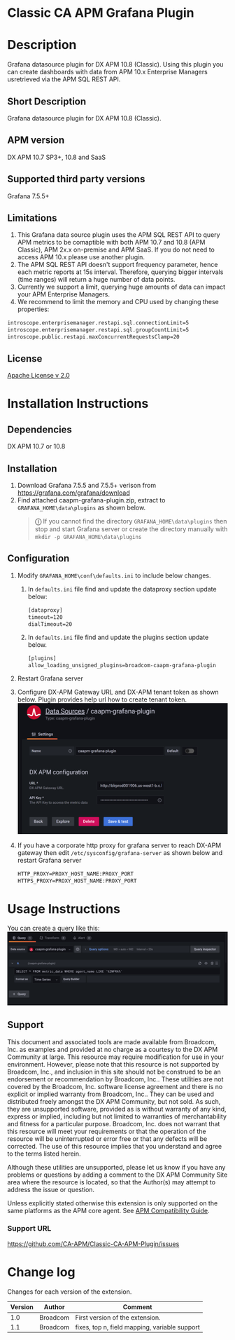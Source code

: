 # Classic CA APM Grafana Plugin

# Description
Grafana datasource plugin for DX APM 10.8 (Classic).
Using this plugin you can create dashboards with data from APM 10.x Enterprise Managers usretrieved via the APM SQL REST API.

## Short Description
Grafana datasource plugin for DX APM 10.8 (Classic).

## APM version
DX APM 10.7 SP3+, 10.8 and SaaS
## Supported third party versions
Grafana 7.5.5+

## Limitations
1. This Grafana data source plugin uses the APM SQL REST API to query APM metrics to be comaptible with both APM 10.7 and 10.8 (APM Classic), APM 2x.x on-premise and APM SaaS. If you do not need to access APM 10.x please use another plugin.
1. The APM SQL REST API doesn't support frequency parameter, hence each metric reports at 15s interval. Therefore, querying bigger intervals (time ranges) will return a huge number of data points.
2. Currently we support a limit, querying huge amounts of data can impact your APM Enterprise Managers.
3. We recommend to limit the memory and CPU used by changing these properties:
```
introscope.enterprisemanager.restapi.sql.connectionLimit=5
introscope.enterprisemanager.restapi.sql.groupCountLimit=5
introscope.public.restapi.maxConcurrentRequestsClamp=20
```


## License
[Apache License v 2.0](LICENSE)

# Installation Instructions

## Dependencies
DX APM 10.7 or 10.8

## Installation

1. Download Grafana 7.5.5 and 7.5.5+ verison from <https://grafana.com/grafana/download>
2. Find attached caapm-grafana-plugin.zip, extract to `GRAFANA_HOME\data\plugins` as shown below.
   > **&#9432;** If you cannot find the directory `GRAFANA_HOME\data\plugins` then stop and start Grafana server or create the directory manually with `mkdir -p GRAFANA_HOME\data\plugins`

## Configuration
1. Modify `GRAFANA_HOME\conf\defaults.ini` to include below changes.
   1. In `defaults.ini` file find and update the dataproxy section update below:

      ```
      [dataproxy]
      timeout=120
      dialTimeout=20
      ```

   2. In `defaults.ini` file find and update the plugins section update below.

      ```
      [plugins]
      allow_loading_unsigned_plugins=broadcom-caapm-grafana-plugin
      ````

2. Restart Grafana server
3. Configure DX-APM Gateway URL and DX-APM tenant token as shown below. Plugin provides help url how to create tenant token.
![Data source configuration](images/datasource-configuration.png "Data source configuration")
4. If you have a corporate http proxy for grafana server to reach DX-APM gateway then edit `/etc/sysconfig/grafana-server` as shown below and restart Grafana server

   ```
   HTTP_PROXY=PROXY_HOST_NAME:PROXY_PORT
   HTTPS_PROXY=PROXY_HOST_NAME:PROXY_PORT
   ```

# Usage Instructions

You can create a query like this:
![Query example](images/query-example.png "Query example")

## Support
This document and associated tools are made available from Broadcom, Inc. as examples and provided at no charge as a courtesy to the DX APM Community at large. This resource may require modification for use in your environment. However, please note that this resource is not supported by Broadcom, Inc., and inclusion in this site should not be construed to be an endorsement or recommendation by Broadcom, Inc.. These utilities are not covered by the Broadcom, Inc. software license agreement and there is no explicit or implied warranty from Broadcom, Inc.. They can be used and distributed freely amongst the DX APM Community, but not sold. As such, they are unsupported software, provided as is without warranty of any kind, express or implied, including but not limited to warranties of merchantability and fitness for a particular purpose. Broadcom, Inc. does not warrant that this resource will meet your requirements or that the operation of the resource will be uninterrupted or error free or that any defects will be corrected. The use of this resource implies that you understand and agree to the terms listed herein.

Although these utilities are unsupported, please let us know if you have any problems or questions by adding a comment to the DX APM Community Site area where the resource is located, so that the Author(s) may attempt to address the issue or question.

Unless explicitly stated otherwise this extension is only supported on the same platforms as the APM core agent. See [APM Compatibility Guide](https://support.broadcom.com/web/ecx/support-content-notification/-/external/content/release-announcements/CA-Application-Performance-Management-Compatibility-Guides/2146?r=2&r=1&r=1&r=1).

### Support URL
<https://github.com/CA-APM/Classic-CA-APM-Plugin/issues>

# Change log
Changes for each version of the extension.

Version | Author | Comment
--------|--------|--------
1.0 | Broadcom | First version of the extension.
1.1 | Broadcom | fixes, top n, field mapping, variable support
